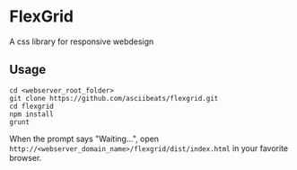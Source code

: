# FlexGrid
A css library for responsive webdesign

## Usage
```
cd <webserver_root_folder>
git clone https://github.com/asciibeats/flexgrid.git
cd flexgrid
npm install
grunt
```
When the prompt says "Waiting...", open `http://<webserver_domain_name>/flexgrid/dist/index.html` in your favorite browser.
